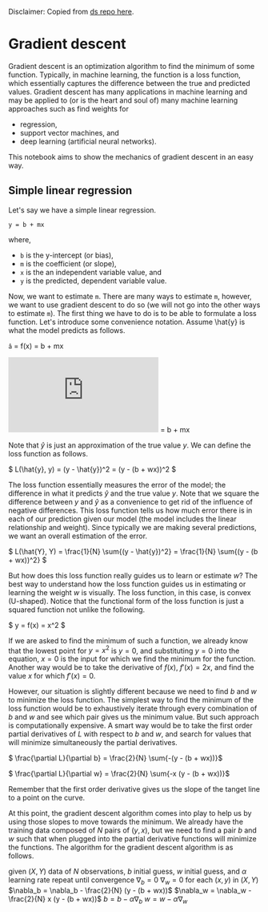 Disclaimer: Copied from [ds  repo here](https://github.com/vangj/ds).

# Gradient descent

Gradient descent is an optimization algorithm to find the minimum of some function. Typically, in machine learning, the function is a loss function, which essentially captures the difference between the true and predicted values. Gradient descent has many applications in machine learning and may be applied to (or is the heart and soul of) many machine learning approaches such as find weights for

- regression,
- support vector machines, and
- deep learning (artificial neural networks).

This notebook aims to show the mechanics of gradient descent in an easy way.

## Simple linear regression
Let's say we have a simple linear regression.

```
y = b + mx
```
where,

- `b` is the y-intercept (or bias),
- `m` is the coefficient (or slope),
- `x` is the an independent variable value, and
- `y` is the predicted, dependent variable value.

Now, we want to estimate `m`. There are many ways to estimate `m`, however, we want to use gradient descent to do so (we will not go into the other ways to estimate `m`). The first thing we have to do is to be able to formulate a loss function. Let's introduce some convenience notation. Assume \hat{y} is what the model predicts as follows.

`â` = f(x) = b + mx

![hat](http://latex.codecogs.com/svg.latex?%5Chat%7B%5Cmathbf%7Ba%7D%7D) = b + mx

Note that $\hat{y}$ is just an approximation of the true value $y$. We can define the loss function as follows.

$ L(\hat{y}, y) = (y - \hat{y})^2 = (y - (b + wx))^2 $

The loss function essentially measures the error of the model; the difference in what it predicts $\hat{y}$ and the true value $y$. Note that we square the difference between $y$ and $\hat{y}$ as a convenience to get rid of the influence of negative differences. This loss function tells us how much error there is in each of our prediction given our model (the model includes the linear relationship and weight). Since typically we are making several predictions, we want an overall estimation of the error.

$ L(\hat{Y}, Y) = \frac{1}{N} \sum{(y - \hat{y})^2} = \frac{1}{N} \sum{(y - (b + wx))^2} $

But how does this loss function really guides us to learn or estimate $w$? The best way to understand how the loss function guides us in estimating or learning the weight $w$ is visually. The loss function, in this case, is convex (U-shaped). Notice that the functional form of the loss function is just a squared function not unlike the following.

$ y = f(x) = x^2 $

If we are asked to find the minimum of such a function, we already know that the lowest point for $y = x^2$ is $y = 0$, and substituting $y = 0$ into the equation, $x = 0$ is the input for which we find the minimum for the function. Another way would be to take the derivative of $f(x)$, $f'(x) = 2x$, and find the value $x$ for which $f'(x) = 0$.

However, our situation is slightly different because we need to find $b$ and $w$ to minimize the loss function. The simplest way to find the minimum of the loss function would be to exhaustively iterate through every combination of $b$ and $w$ and see which pair gives us the minimum value. But such approach is computationally expensive. A smart way would be to take the first order partial derivatives of $L$ with respect to $b$ and $w$, and search for values that will minimize simultaneously the partial derivatives.

$ \frac{\partial L}{\partial b} = \frac{2}{N} \sum{-(y - (b + wx))}$

$ \frac{\partial L}{\partial w} = \frac{2}{N} \sum{-x (y - (b + wx))}$

Remember that the first order derivative gives us the slope of the tanget line to a point on the curve.

At this point, the gradient descent algorithm comes into play to help us by using those slopes to move towards the minimum. We already have the training data composed of $N$ pairs of $(y, x)$, but we need to find a pair $b$ and $w$ such that when plugged into the partial derivative functions will minimize the functions. The algorithm for the gradient descent algorithm is as follows.

given
$(X, Y)$ data of $N$ observations,
$b$ initial guess,
$w$ initial guess, and
$\alpha$ learning rate
repeat until convergence
$\nabla_b = 0$
$\nabla_w = 0$
for each $(x, y)$ in $(X, Y)$
$\nabla_b = \nabla_b - \frac{2}{N} (y - (b + wx))$
$\nabla_w = \nabla_w - \frac{2}{N} x (y - (b + wx))$
$b = b - \alpha \nabla_b$
$w = w - \alpha \nabla_w$
